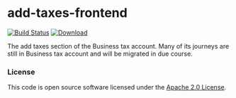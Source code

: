 
# add-taxes-frontend

[![Build Status](https://travis-ci.org/hmrc/add-taxes-frontend.svg?branch=master)](https://travis-ci.org/hmrc/add-taxes-frontend) [ ![Download](https://api.bintray.com/packages/hmrc/releases/add-taxes-frontend/images/download.svg) ](https://bintray.com/hmrc/releases/add-taxes-frontend/_latestVersion)

The add taxes section of the Business tax account.
Many of its journeys are still in Business tax account and will be migrated in due course.
### License

This code is open source software licensed under the [Apache 2.0 License]("http://www.apache.org/licenses/LICENSE-2.0.html").

    
